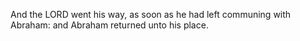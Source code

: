 And the LORD went his way, as soon as he had left communing with Abraham: and Abraham returned unto his place.

